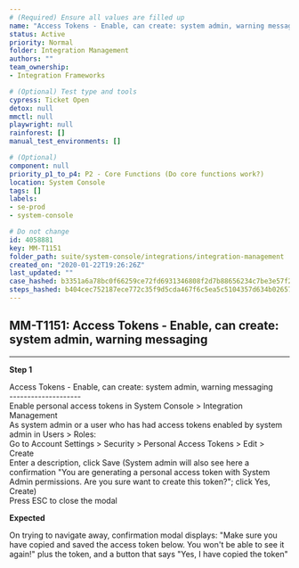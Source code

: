 ```yaml
---
# (Required) Ensure all values are filled up
name: "Access Tokens - Enable, can create: system admin, warning messaging"
status: Active
priority: Normal
folder: Integration Management
authors: ""
team_ownership: 
- Integration Frameworks

# (Optional) Test type and tools
cypress: Ticket Open
detox: null
mmctl: null
playwright: null
rainforest: []
manual_test_environments: []

# (Optional)
component: null
priority_p1_to_p4: P2 - Core Functions (Do core functions work?)
location: System Console
tags: []
labels: 
- se-prod
- system-console

# Do not change
id: 4058881
key: MM-T1151
folder_path: suite/system-console/integrations/integration-management
created_on: "2020-01-22T19:26:26Z"
last_updated: ""
case_hashed: b3351a6a78bc0f66259ce72fd6931346808f2d7b88656234c7be3e57f29803981f4c8769f21851cb6be65e9864918bac
steps_hashed: b404cec752187ece772c35f9d5cda467f6c5ea5c5104357d634b02657c6d69df5bebb16ba9035188c0f5512febb53341
---
```


## MM-T1151: Access Tokens - Enable, can create: system admin, warning messaging

---

**Step 1**

Access Tokens - Enable, can create: system admin, warning messaging\
\--------------------\
Enable personal access tokens in System Console > Integration Management\
As system admin or a user who has had access tokens enabled by system admin in Users > Roles:\
Go to Account Settings > Security > Personal Access Tokens > Edit > Create\
Enter a description, click Save (System admin will also see here a confirmation "You are generating a personal access token with System Admin permissions. Are you sure want to create this token?"; click Yes, Create)\
Press ESC to close the modal

**Expected**

On trying to navigate away, confirmation modal displays: "Make sure you have copied and saved the access token below. You won't be able to see it again!" plus the token, and a button that says "Yes, I have copied the token"
